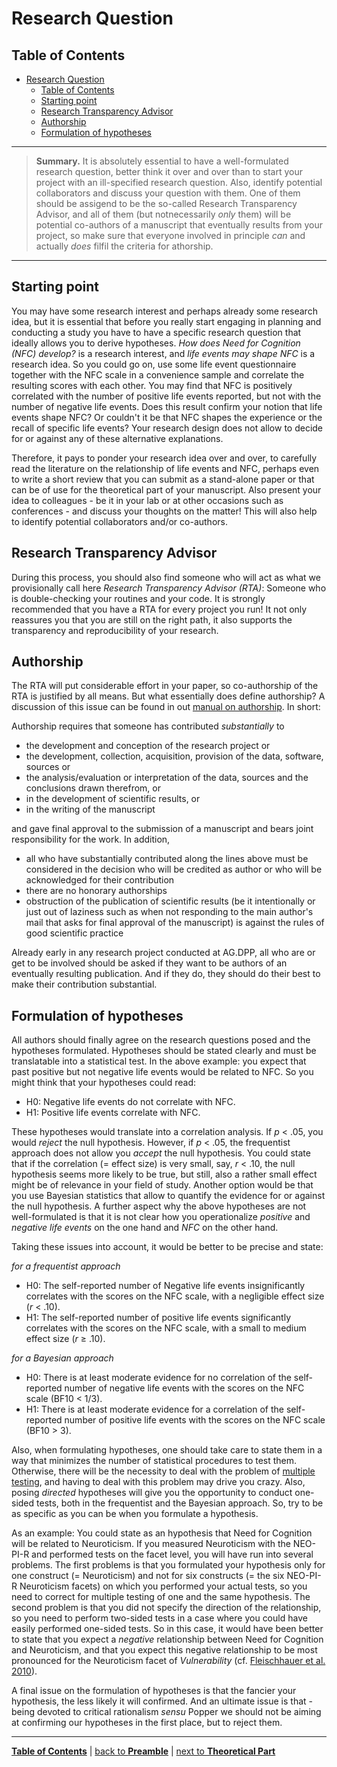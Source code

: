 # Research Question

## Table of Contents

- [Research Question](#research-question)
  - [Table of Contents](#table-of-contents)
  - [Starting point](#starting-point)
  - [Research Transparency Advisor](#research-transparency-advisor)
  - [Authorship](#authorship)
  - [Formulation of hypotheses](#formulation-of-hypotheses)

---

> **Summary.** It is absolutely essential to have a well-formulated research question, better think it over and over than to start your project with an ill-specified research question. Also, identify potential collaborators and discuss your question with them. One of them should be assigend to be the so-called Research Transparency Advisor, and all of them (but notnecessarily *only* them) will be potential co-authors of a manuscript that eventually results from your project, so make sure that everyone involved in principle *can* and actually *does* filfil the criteria for athorship.

---
## Starting point

You may have some research interest and perhaps already some research idea, but it is essential that before you really start engaging in planning and conducting a study you have to have a specific research question that ideally allows you to derive hypotheses. *How does Need for Cognition (NFC) develop?* is a research interest, and *life events may shape NFC* is a research idea. So you could go on, use some life event questionnaire together with the NFC scale in a convenience sample and correlate the resulting scores with each other. You may find that NFC is positively correlated with the number of positive life events reported, but not with the number of negative life events. Does this result confirm your notion that life events shape NFC? Or couldn't it be that NFC shapes the experience or the recall of specific life events? Your research design does not allow to decide for or against any of these alternative explanations.

Therefore, it pays to ponder your research idea over and over, to carefully read the literature on the relationship of life events and NFC, perhaps even to write a short review that you can submit as a stand-alone paper or that can be of use for the theoretical part of your manuscript. Also present your idea to colleagues - be it in your lab or at other occasions such as conferences - and discuss your thoughts on the matter! This will also help to identify potential collaborators and/or co-authors.

## Research Transparency Advisor

During this process, you should also find someone who will act as what we provisionally call here *Research Transparency Advisor (RTA)*: Someone who is double-checking your routines and your code. It is strongly recommended that you have a RTA for every project you run! It not only reassures you that you are still on the right path, it also supports the transparency and reproducibility of your research.

## Authorship

The RTA will put considerable effort in your paper, so co-authorship of the RTA is justified by all means. But what essentially does define authorship? A discussion of this issue can be found in out [manual on authorship](https://github.com/alex-strobel/DPP-LabManual/blob/main/Research/Administration/Authorship/Authorship.md). In short:

Authorship requires that someone has contributed *substantially* to

- the development and conception of the research project or
- the development, collection, acquisition, provision of the data, software, sources or
- the analysis/evaluation or interpretation of the data, sources and the conclusions drawn therefrom, or
- in the development of scientific results, or
- in the writing of the manuscript

and gave final approval to the submission of a manuscript and bears joint responsibility for the work. In addition,

- all who have substantially contributed along the lines above must be considered in the decision who will be credited as author or who will be acknowledged for their contribution
- there are no honorary authorships
- obstruction of the publication of scientific results (be it intentionally or just out of laziness such as when not responding to the main author's mail that asks for final approval of the manuscript) is against the rules of good scientific practice

Already early in any research project conducted at AG.DPP, all who are or get to be involved should be asked if they want to be authors of an eventually resulting publication. And if they do, they should do their best to make their contribution substantial.

## Formulation of hypotheses

<!-- urgently needs review/revision! -->

All authors should finally agree on the research questions posed and the hypotheses formulated. Hypotheses should be stated clearly and must be translatable into a statistical test. In the above example: you expect that past positive but not negative life events would be related to NFC. So you might think that your hypotheses could read:

- H0: Negative life events do not correlate with NFC.
- H1: Positive life events correlate with NFC.

These hypotheses would translate into a correlation analysis. If *p* < .05, you would *reject* the null hypothesis. However, if *p* < .05, the frequentist approach does not allow you *accept* the null hypothesis. You could state that if the correlation (= effect size) is very small, say, *r* < .10, the null hypothesis seems more likely to be true, but still, also a rather small effect might be of relevance in your field of study. Another option would be that you use Bayesian statistics that allow to quantify the evidence for or against the null hypothesis. A further aspect why the above hypotheses are not well-formulated is that it is not clear how you operationalize *positive* and *negative life events* on the one hand and *NFC* on the other hand. 

Taking these issues into account, it would be better to be precise and state:

*for a frequentist approach*

- H0: The self-reported number of Negative life events insignificantly correlates with the scores on the NFC scale, with a negligible effect size (*r* < .10).
- H1: The self-reported number of positive life events significantly correlates with the scores on the NFC scale, with a small to medium effect size (*r* ≥ .10).

*for a Bayesian approach*

- H0: There is at least moderate evidence for no correlation of the self-reported number of negative life events with the scores on the NFC scale (BF10 < 1/3).
- H1: There is at least moderate evidence for a correlation of the self-reported number of positive life events with the scores on the NFC scale (BF10 > 3).

Also, when formulating hypotheses, one should take care to state them in a way that minimizes the number of statistical procedures to test them. Otherwise, there will be the necessity to deal with the problem of [multiple testing](https://github.com/alex-strobel/DPP-LabManual/blob/main/Research/Analysis/Methods/Multiple-Testing/Multiple-Testing.md), and having to deal with this problem may drive you crazy. Also, posing *directed* hypotheses will give you the opportunity to conduct one-sided tests, both in the frequentist and the Bayesian approach. So, try to be as specific as you can be when you formulate a hypothesis. 

As an example: You could state as an hypothesis that Need for Cognition will be related to Neuroticism. If you measured Neuroticism with the NEO-PI-R and performed tests on the facet level, you will have run into several problems. The first problems is that you formulated your hypothesis only for one construct (= Neuroticism) and not for six constructs (= the six NEO-PI-R Neuroticism facets) on which you performed your actual tests, so you need to correct for multiple testing of one and the same hypothesis. The second problem is that you did not specify the direction of the relationship, so you need to perform two-sided tests in a case where you could have easily performed one-sided tests. So in this case, it would have been better to state that you expect a *negative* relationship between Need for Cognition and Neuroticism, and that you expect this negative relationship to be most pronounced for the Neuroticism facet of *Vulnerability* (cf. [Fleischhauer et al. 2010](https://journals.sagepub.com/doi/10.1177/0146167209351886?url_ver=Z39.88-2003&rfr_id=ori:rid:crossref.org&rfr_dat=cr_pub%20%200pubmed)).

A final issue on the formulation of hypotheses is that the fancier your hypothesis, the less likely it will confirmed. And an ultimate issue is that - being devoted to critical rationalism *sensu* Popper <!-- insert Ref. --> we should not be aiming at confirming our hypotheses in the first place, but to reject them. 

---

[**Table of Contents**](#README.md) | [back to **Preamble**](00_Preamble.md) | [next to **Theoretical Part**](02_Theoretical_part.md)
